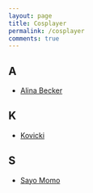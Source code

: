 ```yaml
---
layout: page
title: Cosplayer
permalink: /cosplayer
comments: true
---
```


<h2 style="text-align: left;">A</h2><div><ul style="text-align: left;">
  <li><a href="https://yourcosplay.github.io/categories#Alina-Becker">Alina Becker</a></li>
</ul></div>

<h2 style="text-align: left;">K</h2><div><ul style="text-align: left;">
  <li><a href="https://yourcosplay.github.io/categories#Kovicki">Kovicki</a></li>
</ul></div>

<h2 style="text-align: left;">S</h2><div><ul style="text-align: left;">
  <li><a href="https://yourcosplay.github.io/categories#Sayo-Momo">Sayo Momo</a></li>
</ul></div>